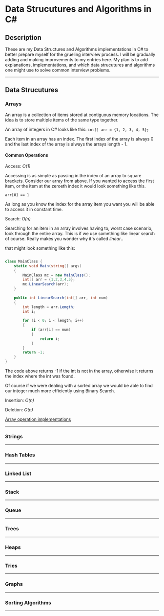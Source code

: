 # Data Strucutures and Algorithms in C#

## Description

These are my Data Structures and Algorithms implementations in C# to better prepare myself for the grueling interview process. I will be gradually adding and making improvements to my entries here. My plan is to add explanations, implementations, and which data strucutures and algorithms one might use to solve common interview problems.

***

## Data Strucutures

### Arrays

An array is a collection of items stored at contiguous memory locations. The idea is to store multiple items of the same type together.

An array of integers in C# looks like this:
` int[] arr = {1, 2, 3, 4, 5}; `

Each item in an array has an index. The first index of the array is always 0 and the last index of the array is always the arrays length - 1.


#### Common Operations

Access: *O(1)*

Accessing is as simple as passing in the index of an array to square brackets. 
Consider our array from above. If you wanted to access the first item, or
the item at the zeroeth index it would look something like this.

` arr[0] == 1 `

As long as you know the index for the array item you want 
you will be able to access it in constant time.

Search: *O(n)*

Searching for an item in an array involves having to, worst case scenario, look through the entire array. This is if we use something like linear search of course. Really makes you wonder why it's called *linear*..

that might look something like this:

```csharp

class MainClass {
	static void Main(string[] args)
	{
		MainClass mc = new MainClass();
		int[] arr = {1,2,3,4,5};
		mc.LinearSearch(arr);
	}
	
	public int LinearSearch(int[] arr, int num)
	{
		int length = arr.Length;
		int i;
		
		for (i < 0; i < length; i++)
		{
			if (arr[i] == num)
			{
				return i;
			}
		}
		return -1;
	}
}


```

The code above returns -1 if the int is not in the array, otherwise it returns the index where the int was found.

Of course if we were dealing with a sorted array we would be able to find our integer much more efficiently using Binary Search.

Insertion: *O(n)*

Deletion: *O(n)*

[Array operation implementations](/Problems/arrays/ArrayOperations.cs)


***

### Strings

***

### Hash Tables

***

### Linked List

***

### Stack

***

### Queue

***

### Trees

***

### Heaps

***

### Tries

***

### Graphs

***

### Sorting Algorithms


***